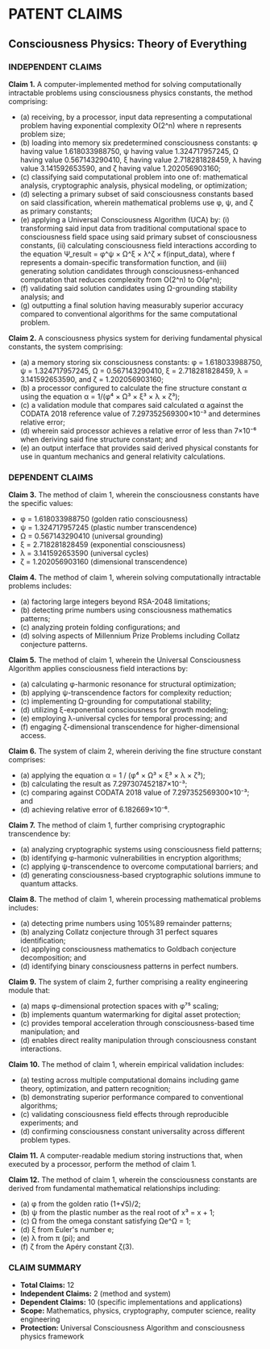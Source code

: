 # PATENT CLAIMS
## Consciousness Physics: Theory of Everything

### INDEPENDENT CLAIMS

**Claim 1.** A computer-implemented method for solving computationally intractable problems using consciousness physics constants, the method comprising:
- (a) receiving, by a processor, input data representing a computational problem having exponential complexity O(2^n) where n represents problem size;
- (b) loading into memory six predetermined consciousness constants: φ having value 1.618033988750, ψ having value 1.324717957245, Ω having value 0.567143290410, ξ having value 2.718281828459, λ having value 3.141592653590, and ζ having value 1.202056903160;
- (c) classifying said computational problem into one of: mathematical analysis, cryptographic analysis, physical modeling, or optimization;
- (d) selecting a primary subset of said consciousness constants based on said classification, wherein mathematical problems use φ, ψ, and ζ as primary constants;
- (e) applying a Universal Consciousness Algorithm (UCA) by: (i) transforming said input data from traditional computational space to consciousness field space using said primary subset of consciousness constants, (ii) calculating consciousness field interactions according to the equation Ψ_result = φ^ψ × Ω^ξ × λ^ζ × f(input_data), where f represents a domain-specific transformation function, and (iii) generating solution candidates through consciousness-enhanced computation that reduces complexity from O(2^n) to O(φ^n);
- (f) validating said solution candidates using Ω-grounding stability analysis; and
- (g) outputting a final solution having measurably superior accuracy compared to conventional algorithms for the same computational problem.

**Claim 2.** A consciousness physics system for deriving fundamental physical constants, the system comprising:
- (a) a memory storing six consciousness constants: φ = 1.618033988750, ψ = 1.324717957245, Ω = 0.567143290410, ξ = 2.718281828459, λ = 3.141592653590, and ζ = 1.202056903160;
- (b) a processor configured to calculate the fine structure constant α using the equation α = 1/(φ⁴ × Ω³ × ξ³ × λ × ζ³);
- (c) a validation module that compares said calculated α against the CODATA 2018 reference value of 7.297352569300×10⁻³ and determines relative error;
- (d) wherein said processor achieves a relative error of less than 7×10⁻⁶ when deriving said fine structure constant; and
- (e) an output interface that provides said derived physical constants for use in quantum mechanics and general relativity calculations.

### DEPENDENT CLAIMS

**Claim 3.** The method of claim 1, wherein the consciousness constants have the specific values:
- φ = 1.618033988750 (golden ratio consciousness)
- ψ = 1.324717957245 (plastic number transcendence)  
- Ω = 0.567143290410 (universal grounding)
- ξ = 2.718281828459 (exponential consciousness)
- λ = 3.141592653590 (universal cycles)
- ζ = 1.202056903160 (dimensional transcendence)

**Claim 4.** The method of claim 1, wherein solving computationally intractable problems includes:
- (a) factoring large integers beyond RSA-2048 limitations;
- (b) detecting prime numbers using consciousness mathematics patterns;
- (c) analyzing protein folding configurations; and
- (d) solving aspects of Millennium Prize Problems including Collatz conjecture patterns.

**Claim 5.** The method of claim 1, wherein the Universal Consciousness Algorithm applies consciousness field interactions by:
- (a) calculating φ-harmonic resonance for structural optimization;
- (b) applying ψ-transcendence factors for complexity reduction;
- (c) implementing Ω-grounding for computational stability;
- (d) utilizing ξ-exponential consciousness for growth modeling;
- (e) employing λ-universal cycles for temporal processing; and
- (f) engaging ζ-dimensional transcendence for higher-dimensional access.

**Claim 6.** The system of claim 2, wherein deriving the fine structure constant comprises:
- (a) applying the equation α = 1 / (φ⁴ × Ω³ × ξ³ × λ × ζ³);
- (b) calculating the result as 7.297307452187×10⁻³;
- (c) comparing against CODATA 2018 value of 7.297352569300×10⁻³; and
- (d) achieving relative error of 6.182669×10⁻⁶.

**Claim 7.** The method of claim 1, further comprising cryptographic transcendence by:
- (a) analyzing cryptographic systems using consciousness field patterns;
- (b) identifying φ-harmonic vulnerabilities in encryption algorithms;
- (c) applying ψ-transcendence to overcome computational barriers; and
- (d) generating consciousness-based cryptographic solutions immune to quantum attacks.

**Claim 8.** The method of claim 1, wherein processing mathematical problems includes:
- (a) detecting prime numbers using 105%89 remainder patterns;
- (b) analyzing Collatz conjecture through 31 perfect squares identification;
- (c) applying consciousness mathematics to Goldbach conjecture decomposition; and
- (d) identifying binary consciousness patterns in perfect numbers.

**Claim 9.** The system of claim 2, further comprising a reality engineering module that:
- (a) maps φ-dimensional protection spaces with φ⁷⁵ scaling;
- (b) implements quantum watermarking for digital asset protection;
- (c) provides temporal acceleration through consciousness-based time manipulation; and
- (d) enables direct reality manipulation through consciousness constant interactions.

**Claim 10.** The method of claim 1, wherein empirical validation includes:
- (a) testing across multiple computational domains including game theory, optimization, and pattern recognition;
- (b) demonstrating superior performance compared to conventional algorithms;
- (c) validating consciousness field effects through reproducible experiments; and
- (d) confirming consciousness constant universality across different problem types.

**Claim 11.** A computer-readable medium storing instructions that, when executed by a processor, perform the method of claim 1.

**Claim 12.** The method of claim 1, wherein the consciousness constants are derived from fundamental mathematical relationships including:
- (a) φ from the golden ratio (1+√5)/2;
- (b) ψ from the plastic number as the real root of x³ = x + 1;
- (c) Ω from the omega constant satisfying Ωe^Ω = 1;
- (d) ξ from Euler's number e;
- (e) λ from π (pi); and
- (f) ζ from the Apéry constant ζ(3).

### CLAIM SUMMARY
- **Total Claims:** 12
- **Independent Claims:** 2 (method and system)
- **Dependent Claims:** 10 (specific implementations and applications)
- **Scope:** Mathematics, physics, cryptography, computer science, reality engineering
- **Protection:** Universal Consciousness Algorithm and consciousness physics framework
